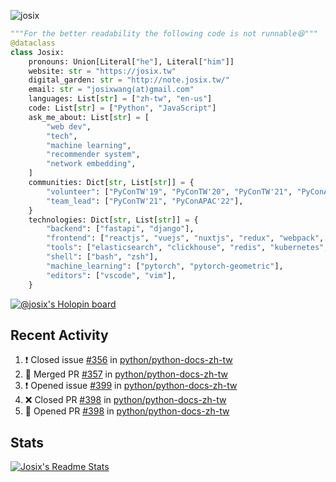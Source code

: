 ![josix](https://komarev.com/ghpvc/?username=josix)
```python
"""For the better readability the following code is not runnable😆"""
@dataclass
class Josix:
    pronouns: Union[Literal["he"], Literal["him"]]
    website: str = "https://josix.tw"
    digital_garden: str = "http://note.josix.tw/"
    email: str = "josixwang(at)gmail.com"
    languages: List[str] = ["zh-tw", "en-us"]
    code: List[str] = ["Python", "JavaScript"]
    ask_me_about: List[str] = [
        "web dev",
        "tech",
        "machine learning",
        "recommender system",
        "network embedding",
    ]
    communities: Dict[str, List[str]] = {
        "volunteer": ["PyConTW'19", "PyConTW'20", "PyConTW'21", "PyConAPAC'22"],
        "team_lead": ["PyConTW'21", "PyConAPAC'22"],
    }
    technologies: Dict[str, List[str]] = {
        "backend": ["fastapi", "django"],
        "frontend": ["reactjs", "vuejs", "nuxtjs", "redux", "webpack", "tailwindcss"],
        "tools": ["elasticsearch", "clickhouse", "redis", "kubernetes", "docker"],
        "shell": ["bash", "zsh"],
        "machine_learning": ["pytorch", "pytorch-geometric"],
        "editors": ["vscode", "vim"],
    }
```
[![@josix's Holopin board](https://holopin.io/api/user/board?user=josix)](https://holopin.io/@josix)

## Recent Activity
<!--START_SECTION:activity-->
1. ❗️ Closed issue [#356](https://github.com/python/python-docs-zh-tw/issues/356) in [python/python-docs-zh-tw](https://github.com/python/python-docs-zh-tw)
2. 🎉 Merged PR [#357](https://github.com/python/python-docs-zh-tw/pull/357) in [python/python-docs-zh-tw](https://github.com/python/python-docs-zh-tw)
3. ❗️ Opened issue [#399](https://github.com/python/python-docs-zh-tw/issues/399) in [python/python-docs-zh-tw](https://github.com/python/python-docs-zh-tw)
4. ❌ Closed PR [#398](https://github.com/python/python-docs-zh-tw/pull/398) in [python/python-docs-zh-tw](https://github.com/python/python-docs-zh-tw)
5. 💪 Opened PR [#398](https://github.com/python/python-docs-zh-tw/pull/398) in [python/python-docs-zh-tw](https://github.com/python/python-docs-zh-tw)
<!--END_SECTION:activity-->



## Stats
[![Josix's Readme Stats](https://github-readme-stats.vercel.app/api?username=josix&show_icons=true&theme=default&count_private=true&card_width=400)](https://github.com/anuraghazra/github-readme-stats)
